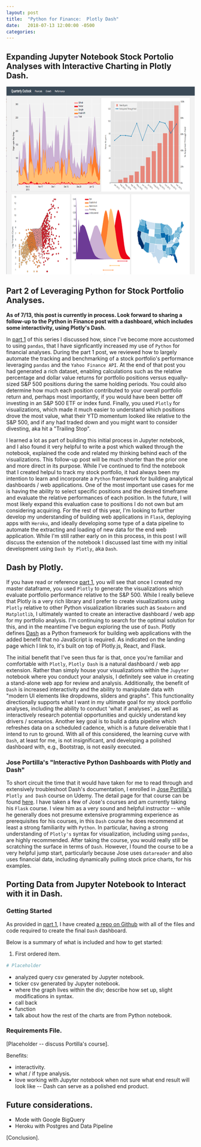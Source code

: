 ```yaml
---
layout: post
title:  "Python for Finance:  Plotly Dash"
date:   2018-07-13 12:00:00 -0500
categories: 
---
```


## Expanding Jupyter Notebook Stock Portolio Analyses with Interactive Charting in Plotly Dash.

<img src="/assets/plotly_dash_dashboard_hero.png" alt="Python Finance" height="500"  style="width: 100%">

## Part 2 of Leveraging Python for Stock Portfolio Analyses.

**As of 7/13, this post is currently in process.  Look forward to sharing a follow-up to the Python in Finance post with a dashboard, which includes some interactivity, using Plotly's Dash.**

In [part 1](https://towardsdatascience.com/python-for-finance-stock-portfolio-analyses-6da4c3e61054) of this series I discussed how, since I've become more accustomed to using ``pandas``, that I have signficantly increased my use of ``Python`` for financial analyses.   During the part 1 post, we reviewed how to largely automate the tracking and benchmarking of a stock portfolio's performance leveraging ``pandas`` and the ``Yahoo Finance API``.  At the end of that post you had generated a rich dataset, enabling calculations such as the relative percentage and dollar value returns for portfolio positions versus equally-sized S&P 500 positions during the same holding periods.  You could also determine how much each position contributed to your overall portfolio return and, perhaps most importantly, if you would have been better off investing in an S&P 500 ETF or index fund.  Finally, you used ``Plotly`` for visualizations, which made it much easier to understand which positions drove the most value, what their YTD momentum looked like relative to the S&P 500, and if any had traded down and you might want to consider divesting, aka hit a "Trailing Stop".

I learned a lot as part of building this initial process in Jupyter notebook, and I also found it very helpful to write a post which walked through the notebook, explained the code and related my thinking behind each of the visualizations.  This follow-up post will be much shorter than the prior one and more direct in its purpose.  While I've continued to find the notebook that I created helpul to track my stock portfolio, it had always been my intention to learn and incorporate a ``Python`` framework for building analytical dashboards / web applications.  One of the most important use cases for me is having the ability to select specific positions and the desired timeframe and evaluate the relative performances of each position.  In the future, I will most likely expand this evaluation case to positions I do not own but am considering acquiring.  For the rest of this year, I'm looking to further develop my understanding of building web applications in ``Flask``, deploying apps with ``Heroku``, and ideally developing some type of a data pipeline to automate the extracting and loading of new data for the end web application.  While I'm still rather early on in this process, in this post I will discuss the extension of the notebook I discussed last time with my initial development using ``Dash by Plotly``, aka ``Dash``.    

## Dash by Plotly.
If you have read or reference [part 1](https://towardsdatascience.com/python-for-finance-stock-portfolio-analyses-6da4c3e61054), you will see that once I created my master dataframe, you used ``Plotly`` to generate the visualizations which evaluate portfolio performance relative to the S&P 500.  While I really believe that Plotly is a very rich library and I prefer to create visualizations using ``Plotly`` relative to other Python visualization libraries such as ``Seaborn`` and ``Matplotlib``, I ultimately wanted to create an interactive dashboard / web app for my portfolio analysis.  I'm continuing to search for the optimal solution for this, and in the meantime I've begun exploring the use of ``Dash``.  Plotly defines [Dash](https://plot.ly/products/dash/) as a Python framework for building web applications with the added benefit that no JavaScript is required.  As indicated on the landing page which I link to, it's built on top of Plotly.js, React, and Flask.  

The initial benefit that I've seen thus far is that, once you're familiar and comfortable with ``Plotly``, ``Plotly Dash`` is a natural dashboard / web app extension.  Rather than simply house your visualizations within the ``Jupyter`` notebook where you conduct your analysis, I definitely see value in creating a stand-alone web app for review and analysis.  Additionally, the benefit of ``Dash`` is increased interactivity and the ability to manipulate data with "modern UI elements like dropdowns, sliders and graphs".  This functionality directionally supports what I want in my ultimate goal for my stock portfolio analyses, including the ability to conduct 'what if analyses', as well as interactively research potential opportunities and quickly understand key drivers / scenarios.  Another key goal is to build a data pipeline which refreshes data on a scheduled cadence, which is a future deliverable that I intend to run to ground.  With all of this considered, the learning curve with ``Dash``, at least for me, is not insignificant, and developing a polished dashboard with, e.g., Bootstrap, is not easily executed.  

### Jose Portilla's "Interactive Python Dashboards with Plotly and Dash"
To short circuit the time that it would have taken for me to read through and extensively troubleshoot Dash's documentation, I enrolled in [Jose Portilla's](https://medium.com/@josemarcialportilla) ``Plotly and Dash`` course on Udemy.  The detail page for that course can be found [here](https://www.udemy.com/interactive-python-dashboards-with-plotly-and-dash/).  I have taken a few of Jose's courses and am currently taking his ``Flask`` course.  I view him as a very sound and helpful instructor -- while he generally does not presume extensive programming experience as prerequisites for his courses, in this ``Dash`` course he does recommend at least a strong familiarity with ``Python``.  In particular, having a strong understanding of ``Plotly's`` syntax for visualization, including using ``pandas``, are highly recommended.  After taking the course, you would really still be scratching the surface in terms of ``Dash``.  However, I found the course to be a very helpful jump start, particularly because Jose uses ``datareader`` and also uses financial data, including dynamically pulling stock price charts, for his examples.

## Porting Data from Jupyter Notebook to Interact with it in Dash.

### Getting Started
As provided in [part 1](https://towardsdatascience.com/python-for-finance-stock-portfolio-analyses-6da4c3e61054), I have created [a repo on Github](https://github.com/kdboller/pythonsp500-plotly-dash) with all of the files and code required to create the final ``Dash`` dashboard. 

Below is a summary of what is included and how to get started:
1. First ordered item.


```python
# Placeholder


```


* analyzed query csv generated by Jupyter notebook.
* ticker csv generated by Jupyter notebook. 
* where the graph lives within the div; describe how set up, slight modifications in syntax.
* call back
* function
* talk about how the rest of the charts are from Python notebook.

### Requirements File.
[Placeholder -- discuss Portilla's course].

Benefits:
* interactivity.
* what / if type analysis.
* love working with Jupyter notebook when not sure what end result will look like -- Dash can serve as a polished end product.


## Future considerations.
* Mode with Google BigQuery
* Heroku with Postgres and Data Pipeline



[Conclusion].
